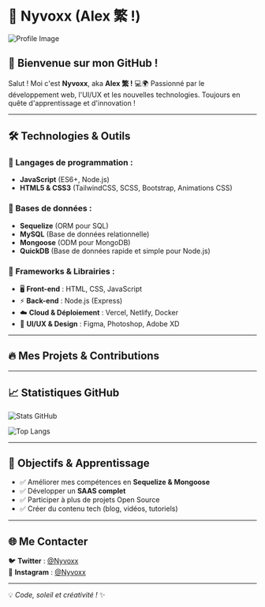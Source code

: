 # 🌊 Nyvoxx (Alex 繁 !)

![Profile Image](https://cdn.discordapp.com/attachments/1348255529994293321/1349506000217964717/bc9cdfad175a470340619a8d0601e832-enhanced_1.png?ex=67d358e7&is=67d20767&hm=1124311bed6dbd378529c2731d3b7c0091ad5d098c75e63e71690d99ad4d4c83&)

## 🚀 Bienvenue sur mon GitHub !

Salut ! Moi c'est **Nyvoxx**, aka **Alex 繁 !** 💻🌍 Passionné par le développement web, l'UI/UX et les nouvelles technologies. Toujours en quête d'apprentissage et d'innovation !

---

## 🛠️ Technologies & Outils

### 📌 Langages de programmation :
- **JavaScript** (ES6+, Node.js)
- **HTML5 & CSS3** (TailwindCSS, SCSS, Bootstrap, Animations CSS)

### 📌 Bases de données :
- **Sequelize** (ORM pour SQL)
- **MySQL** (Base de données relationnelle)
- **Mongoose** (ODM pour MongoDB)
- **QuickDB** (Base de données rapide et simple pour Node.js)

### 📌 Frameworks & Librairies :
- 🖥️ **Front-end** : HTML, CSS, JavaScript
- ⚡ **Back-end** : Node.js (Express)
- ☁️ **Cloud & Déploiement** : Vercel, Netlify, Docker
- 🎨 **UI/UX & Design** : Figma, Photoshop, Adobe XD

---

## 🔥 Mes Projets & Contributions

---

## 📈 Statistiques GitHub

![Stats GitHub](https://github-readme-stats.vercel.app/api?username=Nyvoxx&show_icons=true&theme=radical)

![Top Langs](https://github-readme-stats.vercel.app/api/top-langs/?username=Nyvoxx&layout=compact&theme=radical)

---

## 🎯 Objectifs & Apprentissage

- ✅ Améliorer mes compétences en **Sequelize & Mongoose**
- ✅ Développer un **SAAS complet**
- ✅ Participer à plus de projets Open Source
- ✅ Créer du contenu tech (blog, vidéos, tutoriels)

---

## 🌐 Me Contacter

🐦 **Twitter** : [@Nyvoxx](https://twitter.com/Nyvoxx)  
📸 **Instagram** : [@Nyvoxx](https://instagram.com/Nyvoxx)  

---

💡 *Code, soleil et créativité !* ✨
